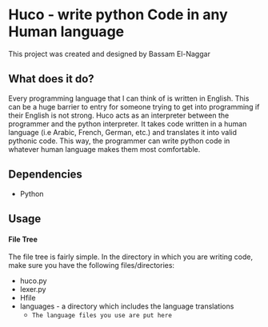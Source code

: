 # Huco - write python Code in any Human language

This project was created and designed by Bassam El-Naggar

## What does it do?
Every programming language that I can think of is written in English. This can be a huge barrier to entry for someone trying to get into programming if their English is not strong. Huco acts as an interpreter between the programmer and the python interpreter. It takes code written in a human language (i.e Arabic, French, German, etc.) and translates it into valid pythonic code. This way, the programmer can write python code in whatever human language makes them most comfortable.

## Dependencies
- Python

## Usage
#### File Tree
The file tree is fairly simple. In the directory in which you are writing code, make sure you have the following files/directories:
- huco.py
- lexer.py
- Hfile
- languages - a directory which includes the language translations
	- `The language files you use are put here`